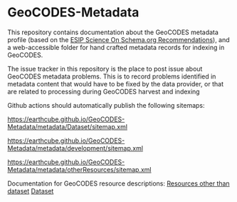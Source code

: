 # GeoCODES-Metadata

This repository contains documentation about the GeoCODES metadata profile (based on the [ESIP Science On Schema.org Recommendations](https://github.com/ESIPFed/science-on-schema.org/blob/master/guides/Dataset.md)), and a web-accessible folder for hand crafted metadata records for indexing in GeoCODES.

The issue tracker in this repository is the place to post issue about GeoCODES metadata problems. This is to record problems identified in metadata content that would have to be fixed by the data provider, or that are related to processing during GeoCODES harvest and indexing

Github actions should automatically publish the following sitemaps:

https://earthcube.github.io/GeoCODES-Metadata/metadata/Dataset/sitemap.xml

https://earthcube.github.io/GeoCODES-Metadata/metadata/development/sitemap.xml

https://earthcube.github.io/GeoCODES-Metadata/metadata/otherResources/sitemap.xml

Documentation for GeoCODES resource descriptions:
    [Resources other than dataset](https://docs.google.com/document/d/1ZHfTVCSXLMYJMEXgzgSviwRw9wSHAGYc-RChcGu9fxA)
    [Dataset](https://docs.google.com/document/d/1z5Jo4STSBZ-zr8mmJA4G3hikm0IHBTIgTTPcbjQHbYs/edit?usp=sharing)
    
    